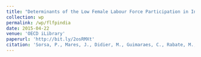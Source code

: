 ```yaml
---
title: "Determinants of the Low Female Labour Force Participation in India"
collection: wp
permalink: /wp/flfpindia
date: 2015-04-22
venue: 'OECD iLibrary'
paperurl: 'http://bit.ly/2osRMXt'
citation: 'Sorsa, P., Mares, J., Didier, M., Guimaraes, C., Rabate, M., Tang, G., & Tuske, A. (2015). Determinants of the Low Female Labour Force Participation in India (No. 1207). OECD Publishing.'
---
```


